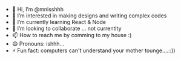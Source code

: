 - 👋 Hi, I’m @mnisshhh
- 👀 I’m interested in making designs and writing complex codes
- 🌱 I’m currently learning React & Node
- 💞️ I’m looking to collaborate ... not currentlty
- 📫 How to reach me by comming to my house :)
- 😄 Pronouns: ishhh...
- ⚡ Fun fact: computers can't understand your mother tounge....::))

<!---
mnisshhh/mnisshhh is a ✨ special ✨ repository because its `README.md` (this file) appears on your GitHub profile.
You can click the Preview link to take a look at your changes.
--->
